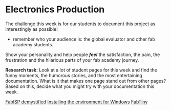 # Electronics Production

The challenge this week is for our students to document this project as interestingly as possible!

- remember who your audience is: the global evaluator and other fab academy students. 

Show your personality and help people **_feel_** the satisfaction, the pain, the frustration and the hilarious parts of your fab academy journey.

**Research task:** Look at a lot of student pages for this week and find the funny moments, the humorous stories, and the most entertaining documentation. What is it that makes one page stand out from other pages? Based on this, decide what you might try with your documentation this week.

[FabISP demystified](http://fab.cba.mit.edu/classes/863.16/doc/tutorials/FabISP/FabISP_Demystified.html)
[Installing the environment for Windows](http://fab.cba.mit.edu/classes/863.16/doc/projects/ftsmin/windows_avr.html)
[FabTiny](http://fab.cba.mit.edu/classes/863.16/doc/projects/ftsmin/index.html)